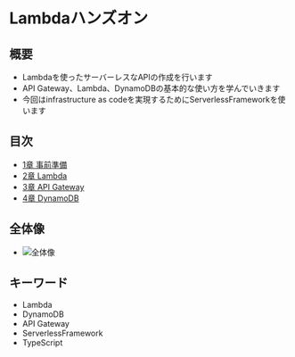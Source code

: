 # Lambdaハンズオン

## 概要

- Lambdaを使ったサーバーレスなAPIの作成を行います
- API Gateway、Lambda、DynamoDBの基本的な使い方を学んでいきます
- 今回はinfrastructure as codeを実現するためにServerlessFrameworkを使います

## 目次

- [1章 事前準備](/page1)
- [2章 Lambda](/page2)
- [3章 API Gateway](/page3)
- [4章 DynamoDB](/page4)

## 全体像

- ![全体像](/images/0-1.png)

## キーワード

- Lambda
- DynamoDB
- API Gateway
- ServerlessFramework
- TypeScript